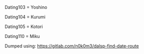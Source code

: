 Dating103 = Yoshino

Dating104 = Kurumi

Dating105 = Kotori

Dating110 = Miku

Dumped using: https://gitlab.com/n0k0m3/dalsp-find-date-route
